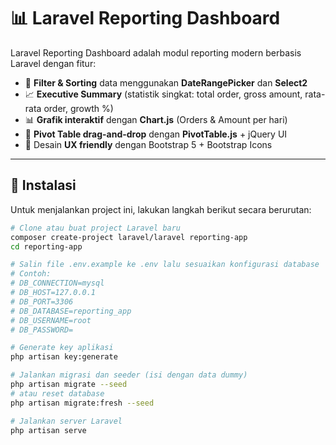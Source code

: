 # 📊 Laravel Reporting Dashboard

Laravel Reporting Dashboard adalah modul reporting modern berbasis Laravel dengan fitur:

- 🔎 **Filter & Sorting** data menggunakan **DateRangePicker** dan **Select2**
- 📈 **Executive Summary** (statistik singkat: total order, gross amount, rata-rata order, growth %)
- 📊 **Grafik interaktif** dengan **Chart.js** (Orders & Amount per hari)
- 📑 **Pivot Table drag-and-drop** dengan **PivotTable.js** + jQuery UI
- 🎨 Desain **UX friendly** dengan Bootstrap 5 + Bootstrap Icons

---

## 🚀 Instalasi

Untuk menjalankan project ini, lakukan langkah berikut secara berurutan:

```bash
# Clone atau buat project Laravel baru
composer create-project laravel/laravel reporting-app
cd reporting-app

# Salin file .env.example ke .env lalu sesuaikan konfigurasi database
# Contoh:
# DB_CONNECTION=mysql
# DB_HOST=127.0.0.1
# DB_PORT=3306
# DB_DATABASE=reporting_app
# DB_USERNAME=root
# DB_PASSWORD=

# Generate key aplikasi
php artisan key:generate

# Jalankan migrasi dan seeder (isi dengan data dummy)
php artisan migrate --seed
# atau reset database
php artisan migrate:fresh --seed

# Jalankan server Laravel
php artisan serve
